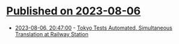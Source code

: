 # [Published on 2023-08-06](index.md)

* [2023-08-06, 20:47:00](https://soylentnews.org/article.pl?sid=23/08/05/2241259&from=rss) - [Tokyo Tests Automated, Simultaneous Translation at Railway Station](https://soylentnews.org/article.pl?sid=23/08/05/2241259&from=rss)
